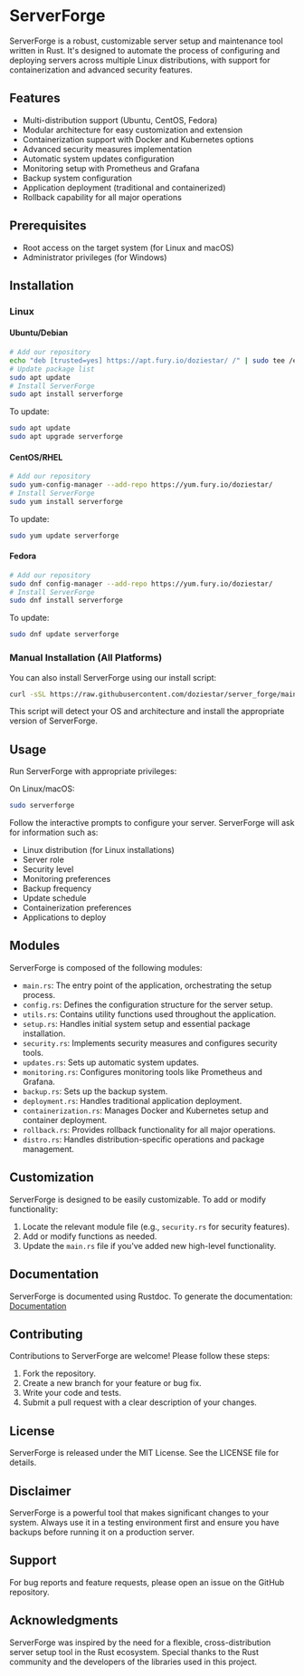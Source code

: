 # ServerForge

ServerForge is a robust, customizable server setup and maintenance tool written in Rust. It's designed to automate the process of configuring and deploying servers across multiple Linux distributions, with support for containerization and advanced security features.

## Features

- Multi-distribution support (Ubuntu, CentOS, Fedora)
- Modular architecture for easy customization and extension
- Containerization support with Docker and Kubernetes options
- Advanced security measures implementation
- Automatic system updates configuration
- Monitoring setup with Prometheus and Grafana
- Backup system configuration
- Application deployment (traditional and containerized)
- Rollback capability for all major operations

## Prerequisites

- Root access on the target system (for Linux and macOS)
- Administrator privileges (for Windows)

## Installation

### Linux

#### Ubuntu/Debian

```bash
# Add our repository
echo "deb [trusted=yes] https://apt.fury.io/doziestar/ /" | sudo tee /etc/apt/sources.list.d/doziestar.list
# Update package list
sudo apt update
# Install ServerForge
sudo apt install serverforge
```

To update:

```bash
sudo apt update
sudo apt upgrade serverforge
```

#### CentOS/RHEL

```bash
# Add our repository
sudo yum-config-manager --add-repo https://yum.fury.io/doziestar/
# Install ServerForge
sudo yum install serverforge
```

To update:

```bash
sudo yum update serverforge
```

#### Fedora

```bash
# Add our repository
sudo dnf config-manager --add-repo https://yum.fury.io/doziestar/
# Install ServerForge
sudo dnf install serverforge
```

To update:

```bash
sudo dnf update serverforge
```

### Manual Installation (All Platforms)

You can also install ServerForge using our install script:

```bash
curl -sSL https://raw.githubusercontent.com/doziestar/server_forge/main/install.sh | bash
```

This script will detect your OS and architecture and install the appropriate version of ServerForge.

## Usage

Run ServerForge with appropriate privileges:

On Linux/macOS:
```bash
sudo serverforge
```


Follow the interactive prompts to configure your server. ServerForge will ask for information such as:

- Linux distribution (for Linux installations)
- Server role
- Security level
- Monitoring preferences
- Backup frequency
- Update schedule
- Containerization preferences
- Applications to deploy

## Modules

ServerForge is composed of the following modules:

- `main.rs`: The entry point of the application, orchestrating the setup process.
- `config.rs`: Defines the configuration structure for the server setup.
- `utils.rs`: Contains utility functions used throughout the application.
- `setup.rs`: Handles initial system setup and essential package installation.
- `security.rs`: Implements security measures and configures security tools.
- `updates.rs`: Sets up automatic system updates.
- `monitoring.rs`: Configures monitoring tools like Prometheus and Grafana.
- `backup.rs`: Sets up the backup system.
- `deployment.rs`: Handles traditional application deployment.
- `containerization.rs`: Manages Docker and Kubernetes setup and container deployment.
- `rollback.rs`: Provides rollback functionality for all major operations.
- `distro.rs`: Handles distribution-specific operations and package management.

## Customization

ServerForge is designed to be easily customizable. To add or modify functionality:

1. Locate the relevant module file (e.g., `security.rs` for security features).
2. Add or modify functions as needed.
3. Update the `main.rs` file if you've added new high-level functionality.

## Documentation

ServerForge is documented using Rustdoc. To generate the documentation: [Documentation](https://crates.io/crates/serverforge)



## Contributing

Contributions to ServerForge are welcome! Please follow these steps:

1. Fork the repository.
2. Create a new branch for your feature or bug fix.
3. Write your code and tests.
4. Submit a pull request with a clear description of your changes.

## License

ServerForge is released under the MIT License. See the LICENSE file for details.

## Disclaimer

ServerForge is a powerful tool that makes significant changes to your system. Always use it in a testing environment first and ensure you have backups before running it on a production server.

## Support

For bug reports and feature requests, please open an issue on the GitHub repository.

## Acknowledgments

ServerForge was inspired by the need for a flexible, cross-distribution server setup tool in the Rust ecosystem. Special thanks to the Rust community and the developers of the libraries used in this project.